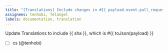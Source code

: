 ```yaml
---
title: "[Translations] Include changes in #{{ payload.event.pull_request.number }}"
assignees: tenhobi, felangel
labels: documentation, translation
---
```

Update Translations to include {{ sha }}, which is #{{ toJson(payload) }}

- [ ] cs (@tenhobi)
